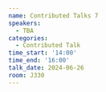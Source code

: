 ```yaml
---
name: Contributed Talks 7
speakers:
  - TBA
categories:
  - Contributed Talk
time_start: '14:00'
time_end: '16:00'
talk_date: 2024-06-26
room: J330
---
```

